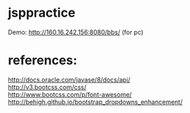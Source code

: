 # jsppractice
Demo: http://160.16.242.156:8080/bbs/  (for pc)

# references:  
http://docs.oracle.com/javase/8/docs/api/  
http://v3.bootcss.com/css/  
http://www.bootcss.com/p/font-awesome/  
http://behigh.github.io/bootstrap_dropdowns_enhancement/  
